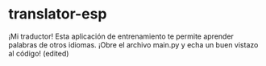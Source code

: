 # translator-esp
¡Mi traductor!
Esta aplicación de entrenamiento te permite aprender palabras de otros idiomas.
¡Оbre el archivo main.py y echa un buen vistazo al código! (edited) 
